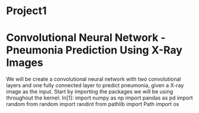 # Project1
# Convolutional Neural Network - Pneumonia Prediction Using X-Ray Images

We will be create a convolutional neural network with two convolutional layers and one fully connected layer to predict pneumonia, given a X-ray image as the input.
Start by importing the packages we will be using throughout the kernel:
In[1]: import numpy as np
import pandas as pd
import random
from random import randint
from pathlib import Path
import os
